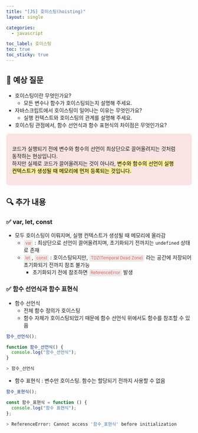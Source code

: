 ```yaml
---
title: "[JS] 호이스팅(hoisting)"
layout: single

categories:
  - javascript

toc_label: 호이스팅
toc: true
toc_sticky: true
---
```


## 💭 예상 질문

- 호이스팅이란 무엇인가요?
  - 모든 변수나 함수가 호이스팅되는지 설명해 주세요.
- 자바스크립트에서 호이스팅이 일어나는 이유는 무엇인가요?
  - 실행 컨텍스트와 호이스팅의 관계를 설명해 주세요.
- 호이스팅 관점에서, 함수 선언식과 함수 표현식의 차이점은 무엇인가요?

<div style="padding: 16px; border-radius: 8px; background-color: #f9e3e3; word-break: keep-all;">
  <p>
    <div>코드가 실행되기 전에 변수와 함수의 선언이 최상단으로 끌어올려지는 것처럼 동작하는 현상입니다.</div>
    <div>하지만 실제로 코드가 끌어올려지는 것이 아니라, <mark style='background-color: #fff099'>변수와 함수의 선언이 실행 컨텍스트가 생성될 때 메모리에 먼저 등록되는 것입니다.</mark></div>
  </p>
</div>

## 🔍 추가 내용

### ✅ var, let, const

- 모두 호이스팅이 이뤄지며, 실행 컨텍스트가 생성될 때 메모리에 올라감
  - <span style="color: #EB5757; background: rgba(135,131,120,.15); border-radius: 4px; font-size: 80%; padding: 0.2em 0.4em;">var</span> : 최상단으로 선언이 끌어올려지며, 초기화되기 전까지는 `undefined` 상태로 존재
  - <span style="color: #EB5757; background: rgba(135,131,120,.15); border-radius: 4px; font-size: 80%; padding: 0.2em 0.4em;">let</span>, <span style="color: #EB5757; background: rgba(135,131,120,.15); border-radius: 4px; font-size: 80%; padding: 0.2em 0.4em;">const</span> : 호이스팅되지만, <span style="color: #EB5757; background: rgba(135,131,120,.15); border-radius: 4px; font-size: 80%; padding: 0.2em 0.4em;">TDZ(Temporal Dead Zone)</span> 라는 공간에 저장되어 초기화되기 전까지 참조 불가능
    - 초기화되기 전에 참조하면 <span style="color: #EB5757; background: rgba(135,131,120,.15); border-radius: 4px; font-size: 80%; padding: 0.2em 0.4em;">ReferenceError</span> 발생

### ✅ 함수 선언식과 함수 표현식

- 함수 선언식
  - 전체 함수 정의가 호이스팅
  - 함수 자체가 호이스팅되었기 때문에 함수 선언식 위에서도 함수를 참조할 수 있음

```js
함수_선언식();

function 함수_선언식() {
  console.log("함수_선언식");
}
```

```bash
> 함수_선언식
```

- 함수 표현식 : 변수만 호이스팅. 함수는 할당되기 전까지 사용할 수 없음

```js
함수_표현식();

const 함수_표현식 = function () {
  console.log("함수 표현식");
};
```

```bash
> ReferenceError: Cannot access '함수_표현식' before initialization
```

